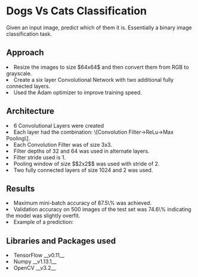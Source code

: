 Dogs Vs Cats Classification
 ============
 Given an input image, predict which of them it is. Essentially a binary image classification task.
 
 Approach
 ---------
 <li>Resize the images to size $64x64$ and then convert them from RGB to grayscale.</li>
 <li>Create a six layer Convolutional Network with two additional fully connected layers.</li>
 <li>Used the Adam optimizer to improve training speed.</li>
 
 Architecture
 -------------
 <li>6 Convolutional Layers were created</li>
 <li>Each layer had the combination: \[Convolution Filter->ReLu->Max Pooling\].</li>
 <li>Each Convolution Filter was of size 3x3.</li>
 <li>Filter depths of 32 and 64 was used in alternate layers.</li>
 <li>Filter stride used is 1.</li>
 <li>Pooling window of size $$2x2$$ was used with stride of 2.</li>
 <li>Two fully connected layers of size 1024 and 2 was used.</li>
 
 Results
 --------
 <li>Maximum mini-batch accuracy of 87.5\% was achieved.</li>
 <li>Validation accuracy on 500 images of the test set was 74.6\% indicating the model was slightly overfit.</li>
 <li>Example of a prediction:</li>
 
 Libraries and Packages used
 ----------------------------
 <li>TensorFlow __v0.11__</li>
 <li>Numpy __v1.13.1__</li>
 <li>OpenCV __v3.2__</li>
 
